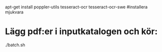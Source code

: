 apt-get install poppler-utils tesseract-ocr tesseract-ocr-swe #installera mjukvara

# Lägg pdf:er i inputkatalogen och kör:

./batch.sh
